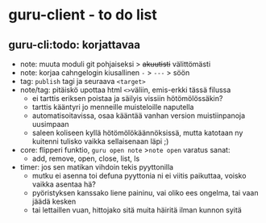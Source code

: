 
# guru-client - to do list


## guru-cli:todo: korjattavaa

- note: muuta moduli git pohjaiseksi > ~~akuutisti~~ välittömästi
- note: korjaa cahngelogin kiusallinen `-` > `---` > söön
- tag: `publish` tagi ja seuraava `<target>`
- note/tag: pitäiskö upottaa html `<>`väliin, emis-erkki tässä filussa
  - ei tarttis eriksen poistaa ja säilyis vissiin hötömölössäkin?
  - tarttis kääntyri jo menneille muisteloille naputella
  - automatisoitavissa, osaa kääntää vanhan version muistiinpanoja uusimpaan
  - saleen koliseen kyllä hötömölökäännöksissä, mutta katotaan ny kuitenni tulisko vaikka sellaisenaan läpi ;)
- core: flipperi funktio, `guru open note` >`note open` varatus sanat:
  - add, remove, open, close, list, ls
- timer: jos sen matikan vihdoin tekis pyyttonilla
  - mutku ei asenna toi defuna pyyttonia ni ei viitis paikuttaa, voisko vaikka asentaa hä?
  - pyöristyksen kanssako liene paininu, vai oliko ees ongelma, tai vaan jäädä kesken
  - tai lettaillen vuan, hittojako sitä muita häiritä ilman kunnon syitä
